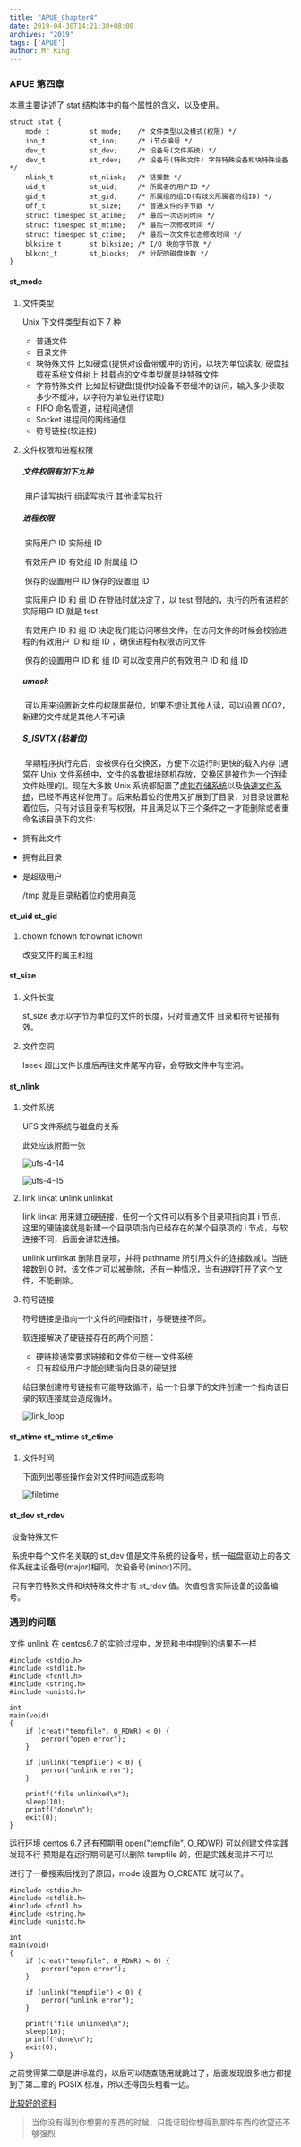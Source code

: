 ```yaml
---
title: "APUE_Chapter4"
date: 2019-04-30T14:21:30+08:00
archives: "2019"
tags: ['APUE']
author: Mr King
---
```


### APUE 第四章

本章主要讲述了 stat 结构体中的每个属性的含义，以及使用。

```
struct stat {
    mode_t 			st_mode; 	/* 文件类型以及模式(权限) */
    ino_t 			st_ino;		/* i节点编号 */
    dev_t			st_dev;		/* 设备号(文件系统) */
    dev_t   		st_rdev;	/* 设备号(特殊文件) 字符特殊设备和块特殊设备 */
    nlink_t 		st_nlink;   /* 链接数 */
    uid_t 			st_uid;	    /* 所属者的用户ID */
    gid_t			st_gid;		/* 所属组的组ID(有歧义所属者的组ID) */
    off_t 			st_size;	/* 普通文件的字节数 */
 	struct timespec	st_atime;	/* 最后一次访问时间 */
    struct timespec st_mtime;	/* 最后一次修改时间 */
    struct timespec st_ctime;	/* 最后一次文件状态修改时间 */
    blksize_t		st_blksize; /* I/O 块的字节数 */
    blkcnt_t		st_blocks;	/* 分配的磁盘块数 */
}
```



#### st_mode

1. 文件类型

   Unix 下文件类型有如下 7 种

   * 普通文件
   * 目录文件
   * 块特殊文件 比如硬盘(提供对设备带缓冲的访问，以块为单位读取) 硬盘挂载在系统文件树上 挂载点的文件类型就是块特殊文件
   * 字符特殊文件 比如鼠标键盘(提供对设备不带缓冲的访问，输入多少读取多少不缓冲，以字符为单位进行读取) 
   * FIFO 命名管道，进程间通信
   * Socket 进程间的网络通信
   * 符号链接(软连接)

2. 文件权限和进程权限

   ##### 文件权限有如下九种

   ​	用户读写执行 组读写执行 其他读写执行

   ##### 进程权限

   ​	实际用户 ID 实际组 ID 

   ​	有效用户 ID 有效组 ID 附属组 ID 

   ​	保存的设置用户 ID 保存的设置组 ID 

   ​	实际用户 ID 和 组 ID 在登陆时就决定了，以 test 登陆的，执行的所有进程的 实际用户 ID 就是 test

   ​	有效用户 ID 和 组 ID 决定我们能访问哪些文件，在访问文件的时候会校验进程的有效用户 ID 和 组 ID ，确保进程有权限访问文件

   ​	保存的设置用户 ID 和 组 ID 可以改变用户的有效用户 ID 和 组 ID

   ##### umask

   ​	可以用来设置新文件的权限屏蔽位，如果不想让其他人读，可以设置 0002，新建的文件就是其他人不可读

   ##### S_ISVTX (粘着位)

   ​	早期程序执行完后，会被保存在交换区，方便下次运行时更快的载入内存 (通常在 Unix 文件系统中，文件的各数据块随机存放，交换区是被作为一个连续文件处理的)。现在大多数 Unix 系统都配置了[虚拟存储系统](<https://www.tldp.org/LDP/tlk/mm/memory.html>)以及[快速文件系统](<https://en.wikipedia.org/wiki/Unix_File_System>)，已经不再这样使用了。后来粘着位的使用又扩展到了目录，对目录设置粘着位后，只有对该目录有写权限，并且满足以下三个条件之一才能删除或者重命名该目录下的文件:

* 拥有此文件
* 拥有此目录
* 是超级用户

   /tmp 就是目录粘着位的使用典范



#### st_uid st_gid

1. chown fchown fchownat lchown

   改变文件的属主和组

#### st_size

1. 文件长度

   st_size 表示以字节为单位的文件的长度，只对普通文件 目录和符号链接有效。

2. 文件空洞

   lseek 超出文件长度后再往文件尾写内容，会导致文件中有空洞。

#### st_nlink

1. 文件系统

   UFS 文件系统与磁盘的关系

   此处应该附图一张

   ![ufs-4-14](https://hurryking.github.io/img/APUE_4_14.png)

   ![ufs-4-15](https://hurryking.github.io/img/APUE_4_15.png)

2. link linkat unlink unlinkat

   link linkat 用来建立硬链接，任何一个文件可以有多个目录项指向其 i 节点，这里的硬链接就是新建一个目录项指向已经存在的某个目录项的 i 节点，与软连接不同，后面会讲软连接。

   unlink unlinkat 删除目录项，并将 pathname 所引用文件的连接数减1。当链接数到 0 时，该文件才可以被删除，还有一种情况，当有进程打开了这个文件，不能删除。

3. 符号链接

   符号链接是指向一个文件的间接指针，与硬链接不同。

   软连接解决了硬链接存在的两个问题：

   * 硬链接通常要求链接和文件位于统一文件系统
   * 只有超级用户才能创建指向目录的硬链接

   给目录创建符号链接有可能导致循环，给一个目录下的文件创建一个指向该目录的软连接就会造成循环。

   ![link_loop](https://hurryking.github.io/img/link_loop.png)

#### st_atime st_mtime st_ctime

1. 文件时间

   下面列出哪些操作会对文件时间造成影响

   ![filetime](https://hurryking.github.io/img/AUPE_filetime.png)

#### st_dev st_rdev

​	设备特殊文件

​	系统中每个文件名关联的 st_dev 值是文件系统的设备号，统一磁盘驱动上的各文件系统主设备号(major)相同，次设备号(minor)不同。

​	只有字符特殊文件和块特殊文件才有 st_rdev 值。次值包含实际设备的设备编号。

### 遇到的问题

   文件 unlink 在 centos6.7 的实验过程中，发现和书中提到的结果不一样

```
#include <stdio.h>
#include <stdlib.h>
#include <fcntl.h>
#include <string.h>
#include <unistd.h>

int
main(void)
{
    if (creat("tempfile", O_RDWR) < 0) {
        perror("open error");
    }

    if (unlink("tempfile") < 0) {
        perror("unlink error");
    }

    printf("file unlinked\n");
    sleep(10);
    printf("done\n");
    exit(0);
}

```

运行环境 centos 6.7
还有预期用 open("tempfile", O_RDWR) 可以创建文件实践发现不行
预期是在运行期间是可以删除 tempfile 的，但是实践发现并不可以

进行了一番搜索后找到了原因，mode 设置为 O_CREATE 就可以了。

```
#include <stdio.h>
#include <stdlib.h>
#include <fcntl.h>
#include <string.h>
#include <unistd.h>

int
main(void)
{
    if (creat("tempfile", O_RDWR) < 0) {
        perror("open error");
    }

    if (unlink("tempfile") < 0) {
        perror("unlink error");
    }

    printf("file unlinked\n");
    sleep(10);
    printf("done\n");
    exit(0);
}
```

之前觉得第二章是讲标准的，以后可以随查随用就跳过了，后面发现很多地方都提到了第二章的 POSIX 标准，所以还得回头粗看一边。

[比较好的资料](http://www.cnblogs.com/0xcafebabe/p/4430632.html)

> 当你没有得到你想要的东西的时候，只能证明你想得到那件东西的欲望还不够强烈